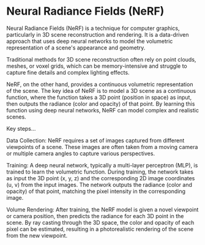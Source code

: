 # Neural Radiance Fields (NeRF)

Neural Radiance Fields (NeRF) is a technique for computer graphics, particularly in 3D scene reconstruction and rendering. It is a data-driven approach that uses deep neural networks to model the volumetric representation of a scene's appearance and geometry.

Traditional methods for 3D scene reconstruction often rely on point clouds, meshes, or voxel grids, which can be memory-intensive and struggle to capture fine details and complex lighting effects. 

NeRF, on the other hand, provides a continuous volumetric representation of the scene. The key idea of NeRF is to model a 3D scene as a continuous function, where the function takes a 3D point (position in space) as input, then outputs the radiance (color and opacity) of that point. By learning this function using deep neural networks, NeRF can model complex and realistic scenes.

Key steps…

Data Collection: NeRF requires a set of images captured from different viewpoints of a scene. These images are often taken from a moving camera or multiple camera angles to capture various perspectives.

Training: A deep neural network, typically a multi-layer perceptron (MLP), is trained to learn the volumetric function. During training, the network takes as input the 3D point (x, y, z) and the corresponding 2D image coordinates (u, v) from the input images. The network outputs the radiance (color and opacity) of that point, matching the pixel intensity in the corresponding image.

Volume Rendering: After training, the NeRF model is given a novel viewpoint or camera position, then predicts the radiance for each 3D point in the scene. By ray casting through the 3D space, the color and opacity of each pixel can be estimated, resulting in a photorealistic rendering of the scene from the new viewpoint.
